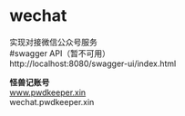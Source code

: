 # wechat
实现对接微信公众号服务<br>
#swagger API（暂不可用）<br>
http://localhost:8080/swagger-ui/index.html <br>

**怪兽记账号** <br>
www.pwdkeeper.xin <br>
wechat.pwdkeeper.xin